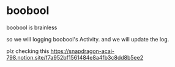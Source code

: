 # boobool
boobool is brainless

so we will logging boobool's Activity.
and we will update the log.

plz checking this
https://snapdragon-acai-798.notion.site/f7a952bf1561484e8a4fb3c8dd8b5ee2
